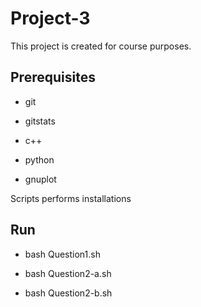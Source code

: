 # Project-3

This project is created for course purposes.

## Prerequisites

- git

- gitstats

- c++

- python

- gnuplot


Scripts performs installations

## Run

- bash Question1.sh

- bash Question2-a.sh

- bash Question2-b.sh
